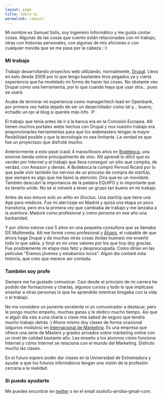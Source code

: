 ```yaml
---
layout: page
title: Sobre mi
permalink: /about/
---
```


Mi nombre es Samuel Solís, soy Ingeniero Informático y me gusta contar cosas. Algunas de las cosas que cuento están relacionadas con mi trabajo, otras con historias personales, con algunas de mis aficiones o con cualquier movida que se me pase por la cabeza :-)

### Mi trabajo

Trabajo desarrollando proyectos web utilizando, normalmente, [Drupal](https://es.wikipedia.org/wiki/Drupal). Llevo en esto desde 2009 por lo que tengo bastantes tiros pegados ya y cierta experiencia que ha modelado mi forma de hacer las cosas. No obstante veo Drupal como una herramienta, por lo que cuando haya que usar otra... pues se usará.

Acaba de terminar mi experiencia como manager/tech lead en Openbank, por primera vez había dejado de ser un desarrollador como tal y... bueno, echadle un ojo al blog si queréis más info. :P

El trabajo que tenía antes de ir a la banca era en la Comisión Europea. Allí tienen muchos portales webs hechos con Drupal y nos nuestro trabajo era proporcionarles herramientas para que los webmasters tengan la mayor flexibilidad posible y que la tecnología no sea limitante. La verdad es que fue un proyectazo que disfruté mucho.

Anteriormente a esto pasé (casi) 4 maravillosos años en [Bodeboca](https://www.bodeboca.com), una enorme tienda online principalmente de vino. Allí aprendí lo difcil que es vender por Internet y el trabajo que lleva conseguir un sitio que compita, de verdad, con Amazon y demás. A Bodeboca la compró Pernod Ricard por lo que pude vivir también los nervios de un proceso de compra de startUp, que siempre es algo que me llamó la atención. Dira que es un movidote. También descubrí la importancia de la palabra EQUIPO y lo importante que es tenerlo unido. No sé si volveré a tener un grupo tan bueno en mi trabajo.

Antes de eso estuve solo un añito en iDoctus. Una startUp que tiene una App para médicos. Fue mi aterrizaje en Madrid y quizá una etapa un poco transitoria, pero era la primera vez que cambiaba de trabajo y me lanzaba a la aventura. Maduré como profesional y como persona en ese año una barbaridad.

Y por último estuve casi 5 años en una pequeña consultora que se llamaba DS Multimedia. Allí me formé como profesional y [Álvaro](https://www.alvar0hurtad0.es/), el culpable de que ahora haga Drupal y de muchas otras cosas (todas buenas) me enseñó todo lo que sabía, y forjó en mi unos valores por los que hoy doy gracias. Fue posiblemente mi etapa más feliz y despreocupada. Como dirían en las películas "Éramos jóvenes y estabamos locos". Algún día contaré esta historia, que creo que merece ser contada.

### También soy profe

Siempre me ha gustado comunicar. Casi desde el principio de mi carrera he podido dar formaciones y charlas, algunos cursos y todo lo que implicase enseñar a otras personas lo que he aprendido mientras bregaba con la vida o el trabajo.

No me considero un ponente excelente ni un comunicador a destacar, pero le pongo mucho empeño, muchas ganas y le dedico mucho tiempo. Así que si algún día vais a una charla o clase mía sabed de seguro que tendrá mucho trabajo detrás :)
Ahora mismo doy clases de forma ocasional (algunos módulos) en [Internacional de Marketing](https://www.internacionaldemarketing.com/). Es una empresa que ofrece una serie de Másters y grados privados sobre márketing online con un nivel de calidad bastante alto. Les enseño a los alumnos cómo funciona Internet y cómo Internet se relaciona con el mundo del Marketing. Disfruto mucho las clases.

En el futuro espero poder dar clases en la Universidad de Extremadura y ayudar a que los futuros informáticos tengan una visión de la profesión cercana a la realidad.

### Si puedo ayudarte

Me puedes encontrar en [twitter](http://twitter.com/estoyausente) o en el email ssolisfu-arroba-gmail-com.
